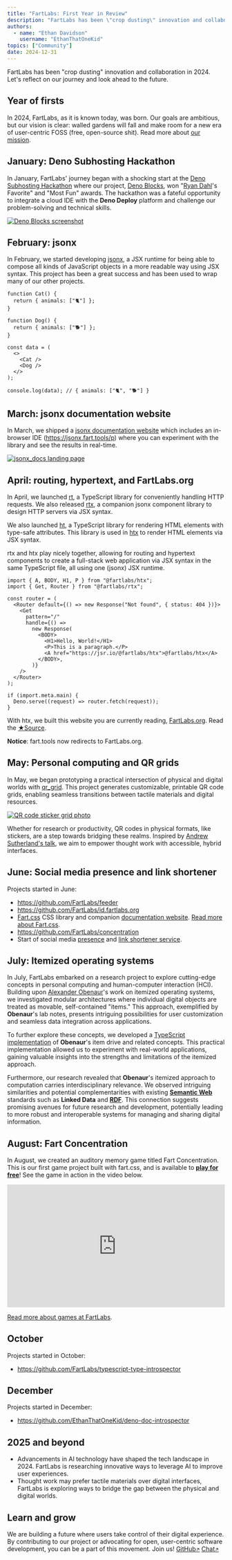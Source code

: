 ```yaml
---
title: "FartLabs: First Year in Review"
description: "FartLabs has been \"crop dusting\" innovation and collaboration in 2024. Let's reflect on our journey and look ahead to the future."
authors:
  - name: "Ethan Davidson"
    username: "EthanThatOneKid"
topics: ["Community"]
date: 2024-12-31
---
```


FartLabs has been "crop dusting" innovation and collaboration in 2024. Let's
reflect on our journey and look ahead to the future.

## Year of firsts

In 2024, FartLabs, as it is known today, was born. Our goals are ambitious, but
our vision is clear: walled gardens will fall and make room for a new era of
user-centric FOSS (free, open-source shit). Read more about
[our mission](/about).

## January: Deno Subhosting Hackathon

In January, FartLabs' journey began with a shocking start at the
[Deno Subhosting Hackathon](https://deno.com/blog/subhosting-hackathon) where
our project, [Deno Blocks](https://github.com/FartLabs/deno_blocks), won
"[Ryan Dahl](https://en.wikipedia.org/wiki/Ryan_Dahl)'s Favorite" and "Most Fun"
awards. The hackathon was a fateful opportunity to integrate a cloud IDE with
the **Deno Deploy** platform and challenge our problem-solving and technical
skills.

[![Deno Blocks screenshot](https://github.com/user-attachments/assets/e681cf47-ae19-4cb4-965a-056ca9103fc7)](https://deno.com/blog/subhosting-hackathon#winning-submissions)

## February: jsonx

In February, we started developing [jsonx](https://github.com/FartLabs/jsonx), a
JSX runtime for being able to compose all kinds of JavaScript objects in a more
readable way using JSX syntax. This project has been a great success and has
been used to wrap many of our other projects.

```tsx
function Cat() {
  return { animals: ["🐈"] };
}

function Dog() {
  return { animals: ["🐕"] };
}

const data = (
  <>
    <Cat />
    <Dog />
  </>
);

console.log(data); // { animals: ["🐈", "🐕"] }
```

## March: jsonx documentation website

In March, we shipped a [jsonx documentation website](https://jsonx.fart.tools)
which includes an in-browser IDE (<https://jsonx.fart.tools/p>) where you can
experiment with the library and see the results in real-time.

[![jsonx_docs landing page](https://jsonx.deno.dev/screenshot.png)](https://jsonx.deno.dev/)

## April: routing, hypertext, and FartLabs.org

In April, we launched [rt](https://github.com/FartLabs/rt), a TypeScript library
for conveniently handling HTTP requests. We also released
[rtx](https://github.com/FartLabs/rtx), a companion jsonx component library to
design HTTP servers via JSX syntax.

We also launched [ht](https://github.com/FartLabs/ht), a TypeScript library for
rendering HTML elements with type-safe attributes. This library is used in
[htx](https://github.com/FartLabs/htx) to render HTML elements via JSX syntax.

rtx and htx play nicely together, allowing for routing and hypertext components
to create a full-stack web application via JSX syntax in the same TypeScript
file, all using one (jsonx) JSX runtime.

```tsx
import { A, BODY, H1, P } from "@fartlabs/htx";
import { Get, Router } from "@fartlabs/rtx";

const router = (
  <Router default={() => new Response("Not found", { status: 404 })}>
    <Get
      pattern="/"
      handle={() =>
        new Response(
          <BODY>
            <H1>Hello, World!</H1>
            <P>This is a paragraph.</P>
            <A href="https://jsr.io/@fartlabs/htx">@fartlabs/htx</A>
          </BODY>,
        )}
    />
  </Router>
);

if (import.meta.main) {
  Deno.serve((request) => router.fetch(request));
}
```

With htx, we built this website you are currently reading, [FartLabs.org](/).
Read the
<a class="fart-button" href="https://github.com/FartLabs/fartlabs.org">★Source</a>.

**Notice**: fart.tools now redirects to FartLabs.org.

## May: Personal computing and QR grids

In May, we began prototyping a practical intersection of physical and digital
worlds with [qr_grid](https://github.com/FartLabs/qr_grid). This project
generates customizable, printable QR code grids, enabling seamless transitions
between tactile materials and digital resources.

[![QR code sticker grid photo](https://github.com/user-attachments/assets/dbbdc682-c362-4002-9c33-ea7aab5f24a6)](https://github.com/FartLabs/qr_grid)

Whether for research or productivity, QR codes in physical formats, like
stickers, are a step towards bridging these realms. Inspired by
[Andrew Sutherland's talk](https://youtu.be/Y8Qm48_GhJ8), we aim to empower
thought work with accessible, hybrid interfaces.

## June: Social media presence and link shortener

Projects started in June:

- https://github.com/FartLabs/feeder
- https://github.com/FartLabs/id.fartlabs.org
- [Fart.css](https://github.com/FartLabs/fart.css) CSS library and companion
  [documentation website](https://css.fart.tools/).
  [Read more about Fart.css](/css).
- https://github.com/FartLabs/concentration
- Start of social media [presence](https://go.fart.tools/api) and
  [link shortener service](https://github.com/FartLabs/go.fart.tools).

## July: Itemized operating systems

In July, FartLabs embarked on a research project to explore cutting-edge
concepts in personal computing and human-computer interaction (HCI). Building
upon [Alexander Obenaur](https://alexanderobenauer.com/)'s work on itemized
operating systems, we investigated modular architectures where individual
digital objects are treated as movable, self-contained "items." This approach,
exemplified by **Obenaur**'s lab notes, presents intriguing possibilities for
user customization and seamless data integration across applications.

To further explore these concepts, we developed a
[TypeScript implementation](https://github.com/FartLabs/item_drive) of
**Obenaur**'s item drive and related concepts. This practical implementation
allowed us to experiment with real-world applications, gaining valuable insights
into the strengths and limitations of the itemized approach.

Furthermore, our research revealed that **Obenaur**'s itemized approach to
computation carries interdisciplinary relevance. We observed intriguing
similarities and potential complementarities with existing
[**Semantic Web**](https://en.wikipedia.org/wiki/Semantic_Web) standards such as
**Linked Data** and
[**RDF**](https://en.wikipedia.org/wiki/Resource_Description_Framework). This
connection suggests promising avenues for future research and development,
potentially leading to more robust and interoperable systems for managing and
sharing digital information.

## August: Fart Concentration

In August, we created an auditory memory game titled Fart Concentration. This is
our first game project built with fart.css, and is available to
[**play for free**](https://concentration.fart.tools/)! See the game in action
in the video below.

<div style="position: relative; padding-bottom: 56.25%; height: 0; overflow: hidden; max-width: 100%; height: auto;">
  <iframe style="position: absolute; top: 0; left: 0; width: 100%; height: 100%;" src="https://www.youtube.com/embed/J_b_YbGOsCI" frameborder="0" allowfullscreen></iframe>
</div>

[Read more about games at FartLabs](/games).

<!-- ## September -->

## October

Projects started in October:

- https://github.com/FartLabs/typescript-type-introspector

<!-- ## November -->

## December

Projects started in December:

- https://github.com/EthanThatOneKid/deno-doc-introspector

## 2025 and beyond

<!-- - TBD -->

- Advancements in AI technology have shaped the tech landscape in 2024. FartLabs
  is researching innovative ways to leverage AI to improve user experiences.
- Thought work may prefer tactile materials over digital interfaces, FartLabs is
  exploring ways to bridge the gap between the physical and digital worlds.

## Learn and grow

We are building a future where users take control of their digital experience.
By contributing to our project or advocating for open, user-centric software
development, you can be a part of this movement. Join us!
<a class="fart-button" href="https://github.com/FartLabs" target="_blank">GitHub<small>↗</small></a>
<a class="fart-button" href="https://go.fart.tools/chat" target="_blank">Chat<small>↗</small></a>
